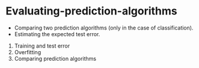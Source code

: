 # Evaluating-prediction-algorithms

- Comparing two prediction algorithms (only in the case of classification).
- Estimating the expected test error.

1. Training and test error
2. Overfitting  
3. Comparing prediction algorithms

